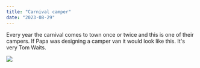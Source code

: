 ```yaml
---
title: "Carnival camper"
date: "2023-08-29"
---
```


Every year the carnival comes to town once or twice and this is one of their campers. If Papa was designing a camper van it would look like this. It's very Tom Waits.

![](images/20230804_165828-1024x461.jpg)
